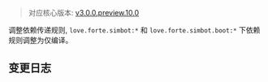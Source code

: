 > 对应核心版本: [v3.0.0.preview.10.0](https://github.com/ForteScarlet/simpler-robot/releases/tag/v3.0.0.preview.10.0)

调整依赖传递规则, `love.forte.simbot:*` 和 `love.forte.simbot.boot:*` 下依赖规则调整为仅编译。

## 变更日志
